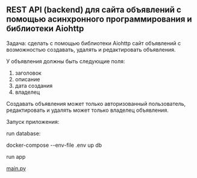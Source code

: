 ## REST API (backend) для сайта объявлений с помощью асинхронного программирования и библиотеки Aiohttp

Задача: сделать с помощью библиотеки Aiohttp сайт объявлений с возможностью создавать, удалять и редактировать объявления. 

У объявления должны быть следующие поля:

1. заголовок
2. описание
3. дата создания
4. владелец

Создавать объявления может только авторизованный пользователь, редактировать и удалять может только владелец объявления.

Запуск приложения:

run database:

docker-compose --env-file .env up db

run app

[main.py](https://github.com/NadezhdaLimanova/aiohttp_netology/blob/main/main.py)
